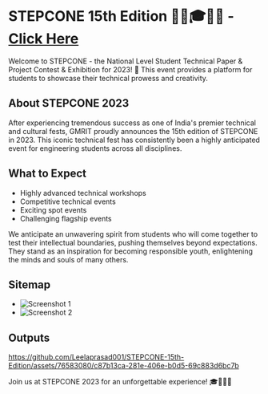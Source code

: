 # STEPCONE 15th Edition 🏦🏦🎓🎉🥳    - [Click Here](https://stepcone2023.000webhostapp.com/)

Welcome to STEPCONE - the National Level Student Technical Paper & Project Contest & Exhibition for 2023! 🌟 This event provides a platform for students to showcase their technical prowess and creativity. 

## About STEPCONE 2023
After experiencing tremendous success as one of India's premier technical and cultural fests, GMRIT proudly announces the 15th edition of STEPCONE in 2023. This iconic technical fest has consistently been a highly anticipated event for engineering students across all disciplines.


## What to Expect
- Highly advanced technical workshops
- Competitive technical events
- Exciting spot events
- Challenging flagship events

We anticipate an unwavering spirit from students who will come together to test their intellectual boundaries, pushing themselves beyond expectations. They stand as an inspiration for becoming responsible youth, enlightening the minds and souls of many others.

## Sitemap
- ![Screenshot 1](https://github.com/Leelaprasad001/STEPCONE-15th-Edition/assets/76583080/6e064f19-937f-41ae-9c1f-159c2b6c383a)
- ![Screenshot 2](https://github.com/Leelaprasad001/STEPCONE-15th-Edition/assets/76583080/7711dce5-b03b-41b2-80ba-876aa7bba998)

## Outputs


https://github.com/Leelaprasad001/STEPCONE-15th-Edition/assets/76583080/c87b13ca-281e-406e-b0d5-69c883d6bc7b




Join us at STEPCONE 2023 for an unforgettable experience! 🎓🚀🌟🎉
